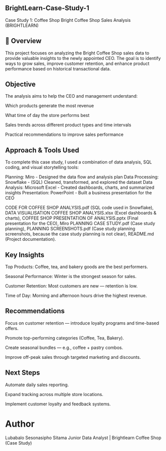 ## BrightLearn-Case-Study-1
Case Study 1: Coffee Shop 
Bright Coffee Shop Sales Analysis (BRIGHTLEARN)

## 📖 Overview

This project focuses on analyzing the Bright Coffee Shop sales data to provide valuable insights to the newly appointed CEO.
The goal is to identify ways to grow sales, improve customer retention, and enhance product performance based on historical transactional data.

## Objective

The analysis aims to help the CEO and management understand:

Which products generate the most revenue

What time of day the store performs best

Sales trends across different product types and time intervals

Practical recommendations to improve sales performance

## Approach & Tools Used
To complete this case study, I used a combination of data analysis, SQL coding, and visual storytelling tools:

Planning:	Miro - Designed the data flow and analysis plan
Data Processing:	Snowflake - (SQL)	Cleaned, transformed, and explored the dataset
Data Analysis:	Microsoft Excel -	Created dashboards, charts, and summarized insights
Presentation:	PowerPoint -	Built a business presentation for the CEO

CODE FOR COFFEE SHOP ANALYSIS.pdf (SQL code used in Snowflake),
DATA VISUALISATION COFFEE SHOP ANALYSIS.xlsx (Excel dashboards & charts),
COFFEE SHOP PRESENTATION OF ANALYSIS.pptx (Final presentation for the CEO),
Miro PLANNING CASE STUDY.pdf (Case study planning),
PLANNING SCREENSHOTS.pdf (Case study planning screenshots, because the case study planning is not clear),
README.md (Project documentation).

## Key Insights

Top Products: Coffee, tea, and bakery goods are the best performers.

Seasonal Performance: Winter is the strongest season for sales.

Customer Retention: Most customers are new — retention is low.

Time of Day: Morning and afternoon hours drive the highest revenue.

## Recommendations

Focus on customer retention — introduce loyalty programs and time-based offers.

Promote top-performing categories (Coffee, Tea, Bakery).

Create seasonal bundles — e.g., coffee + pastry combos.

Improve off-peak sales through targeted marketing and discounts.

## Next Steps

Automate daily sales reporting.

Expand tracking across multiple store locations.

Implement customer loyalty and feedback systems.

# Author

Lubabalo Sesonasipho Sitama
Junior Data Analyst | Brightlearn Coffee Shop (Case Study)
